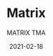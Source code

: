---
designer: "Claudio Dondoli - Marco Pocci"
description: "Matrix%20is%20a%20collection%20of%20tables%2C%20desks%20and%20consoles%20with%20simple%20and%20basic%20lines%2C%20light%20structures%20but%20of%20great%20solidity.%20Extensible%20table%20available%20in%20different%20sizes%20with%20shaped%20die-casted%20aluminium%20frame%20and%20laminate%20or%20glass%20top."
image_primary: "img/Matrix_TMA_01_zoom.jpg"
image_secondary: "img/Matrix_TMA_02_zoom.jpg"
manufacturer: "Pedrali"
href: "https://www.pedrali.it/en/products/catalog/Table-MATRIX-TMA/"
subtitle: "MATRIX TMA"
tags: 
  - "Pedrali"
  - "Tables"
title: "Matrix"
category: "Tables"
slug: "/manufacturers/pedrali/tables/claudio-dondoli-marco-pocci-matrix"
date: "2021-02-18"
---